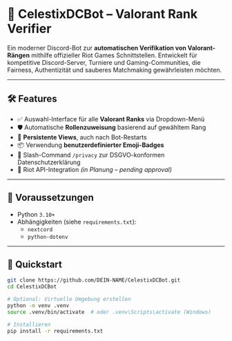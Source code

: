 # 🎯 CelestixDCBot – Valorant Rank Verifier

Ein moderner Discord-Bot zur **automatischen Verifikation von Valorant-Rängen** mithilfe offizieller Riot Games Schnittstellen. Entwickelt für kompetitive Discord-Server, Turniere und Gaming-Communities, die Fairness, Authentizität und sauberes Matchmaking gewährleisten möchten.

---

## 🛠 Features

- ✅ Auswahl-Interface für alle **Valorant Ranks** via Dropdown-Menü
- 🛡 Automatische **Rollenzuweisung** basierend auf gewähltem Rang
- 🔁 **Persistente Views**, auch nach Bot-Restarts
- 📦 Verwendung **benutzerdefinierter Emoji-Badges**
- 🔐 Slash-Command `/privacy` zur DSGVO-konformen Datenschutzerklärung
- 🧠 Riot API-Integration *(in Planung – pending approval)*

---

## 🔧 Voraussetzungen

- Python `3.10+`
- Abhängigkeiten (siehe `requirements.txt`):
  - `nextcord`
  - `python-dotenv`

---

## 🚀 Quickstart

```bash
git clone https://github.com/DEIN-NAME/CelestixDCBot.git
cd CelestixDCBot

# Optional: Virtuelle Umgebung erstellen
python -m venv .venv
source .venv/bin/activate  # oder .venv\Scripts\activate (Windows)

# Installieren
pip install -r requirements.txt

